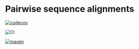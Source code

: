 # Pairwise sequence alignments
[![codecov](https://codecov.io/gh/pityka/pairwisealignment/branch/master/graph/badge.svg)](https://codecov.io/gh/pityka/pairwisealignment)

![CI](https://github.com/pityka/pairwisealignment/workflows/CI/badge.svg)

[![maven](https://img.shields.io/maven-central/v/io.github.pityka/pairwisealignment_2.12.svg)](https://repo1.maven.org/maven2/io/github/pityka/pairwisealignment_2.12/)

